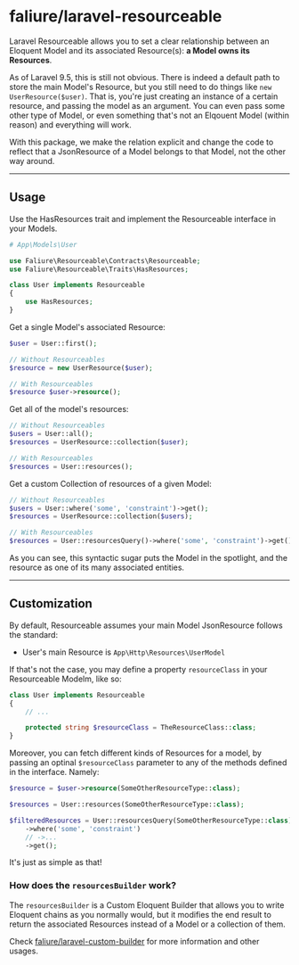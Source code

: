 # faliure/laravel-resourceable

Laravel Resourceable allows you to set a clear relationship between an Eloquent Model and its associated Resource(s): **a Model owns its Resources**.

As of Laravel 9.5, this is still not obvious. There is indeed a default path to store the main Model's Resource, but you still need to do things like `new UserResource($user)`. That is, you're just creating an instance of a certain resource, and passing the model as an argument. You can even pass some other type of Model, or even something that's not an Elqouent Model (within reason) and everything will work.

With this package, we make the relation explicit and change the code to reflect that a JsonResource of a Model belongs to that Model, not the other way around.

---

## Usage

Use the HasResources trait and implement the Resourceable interface in your Models.
```php
# App\Models\User

use Faliure\Resourceable\Contracts\Resourceable;
use Faliure\Resourceable\Traits\HasResources;

class User implements Resourceable
{
    use HasResources;
}
```

Get a single Model's associated Resource:
```php
$user = User::first();

// Without Resourceables
$resource = new UserResource($user);

// With Resourceables
$resource $user->resource();
```

Get all of the model's resources:
```php
// Without Resourceables
$users = User::all();
$resources = UserResource::collection($user);

// With Resourceables
$resources = User::resources();
```

Get a custom Collection of resources of a given Model:
```php
// Without Resourceables
$users = User::where('some', 'constraint')->get();
$resources = UserResource::collection($users);

// With Resourceables
$resources = User::resourcesQuery()->where('some', 'constraint')->get();
```

As you can see, this syntactic sugar puts the Model in the spotlight, and the resource as one of its many associated entities.

---

## Customization

By default, Resourceable assumes your main Model JsonResource follows the standard:

- User's main Resource is `App\Http\Resources\UserModel`

If that's not the case, you may define a property `resourceClass` in your Resourceable Modelm, like so:

```php
class User implements Resourceable
{
    // ...

    protected string $resourceClass = TheResourceClass::class;
}
```

Moreover, you can fetch different kinds of Resources for a model, by passing an optinal `$resourceClass` parameter to any of the methods defined in the interface. Namely:

```php
$resource = $user->resource(SomeOtherResourceType::class);

$resources = User::resources(SomeOtherResourceType::class);

$filteredResources = User::resourcesQuery(SomeOtherResourceType::class)
    ->where('some', 'constraint')
    // ->...
    ->get();
```

It's just as simple as that!


### How does the `resourcesBuilder` work?

The `resourcesBuilder` is a Custom Eloquent Builder that allows you to write Eloquent chains as you normally would, but it modifies the end result to return the associated Resources instead of a Model or a collection of them.

Check [faliure/laravel-custom-builder](https://github.com/faliure/laravel-custom-builder) for more information and other usages.

